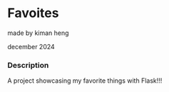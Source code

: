 <h1>Favoites</h1>
<p>made by kiman heng</p>
<p>december 2024</p>
<h3>Description</h3>
<p>A project showcasing my favorite things with Flask!!!</p>

